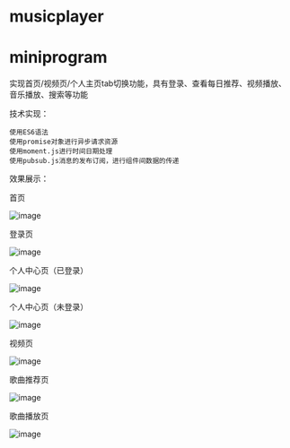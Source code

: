 # musicplayer
# miniprogram
实现首页/视频页/个人主页tab切换功能，具有登录、查看每日推荐、视频播放、音乐播放、搜索等功能

技术实现：

    使用ES6语法
    使用promise对象进行异步请求资源
    使用moment.js进行时间日期处理
    使用pubsub.js消息的发布订阅，进行组件间数据的传递
    
效果展示：

首页

![image](https://github.com/wujingjing5/musicplayer/blob/master/resultShow/home.png)

登录页

![image](https://github.com/wujingjing5/musicplayer/blob/master/resultShow/login.png)
    
个人中心页（已登录）

![image](https://github.com/wujingjing5/musicplayer/blob/master/resultShow/personnal.png)
    
个人中心页（未登录）

![image](https://github.com/wujingjing5/musicplayer/blob/master/resultShow/personal_unlogin.png)
    
视频页

![image](https://github.com/wujingjing5/musicplayer/blob/master/resultShow/video.png)
    
歌曲推荐页

![image](https://github.com/wujingjing5/musicplayer/blob/master/resultShow/recommend.png)
    
歌曲播放页

![image](https://github.com/wujingjing5/musicplayer/blob/master/resultShow/song.png)
    
